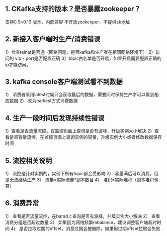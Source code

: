 ## 1. CKafka支持的版本？是否暴露zookeeper？

支持0.9~0.10 版本，内部兼容
不开放zookeeper，不提供zk地址

## 2. 新接入客户端时生产/消费错误

1）检查telnet是否通（网络问题，是否kafka和生产者在相同网络环境下）
2）访问的 vip - port是否配置正确
3）topic白名单是否开启，如果开启需要配置正确的ip才能访问。

## 3. kafka console客户端测试看不到数据
1）	消费者采用latest时候只会获取最后的数据，需要同时保持生产才可以看到相应数据
2）	改为earliest方式消费数据

## 4. 生产一段时间后发现持续性错误
1）查看是否流量流控，在监控页面上查询是否有波峰，升级实例大小解决
2）查看是否容量流控，在监控页面上查询实例的容量，升级实例大小或者修改数据保存时间

## 5. 流控相关说明
1）	流控是针对实例的，实例下所有topic都会受影响
2）	容量满后可以消费，但是无法继续生产
3）	流量=实际流量*副本数目
4）	堆积=实际堆积（副本堆积也算）

## 6. 消费异常
1）	查看是否流量流控，在barad上查询是否有波峰，升级实例大小解决
2）	查看消费分组是否超过数量
3）	如果因为网络频繁rebalance，建议调整客户端超时时间
4）	是否拉取过期的offset，消息过期会被删除，如果用过期offset拉取会失败

